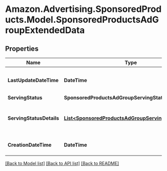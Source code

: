 # Amazon.Advertising.SponsoredProducts.Model.SponsoredProductsAdGroupExtendedData

## Properties

Name | Type | Description | Notes
------------ | ------------- | ------------- | -------------
**LastUpdateDateTime** | **DateTime** | Last updated date in ISO 8601. | [optional] 
**ServingStatus** | **SponsoredProductsAdGroupServingStatus** |  | [optional] 
**ServingStatusDetails** | [**List&lt;SponsoredProductsAdGroupServingStatusDetail&gt;**](SponsoredProductsAdGroupServingStatusDetail.md) | The serving status reasons of the AdGroup | [optional] 
**CreationDateTime** | **DateTime** | Creation date in ISO 8601. | [optional] 

[[Back to Model list]](../README.md#documentation-for-models) [[Back to API list]](../README.md#documentation-for-api-endpoints) [[Back to README]](../README.md)


